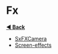 # Fx

**[◀️ Back](../readme.md)**

- [SxFXCamera](./SxFXCamera/SxFXCamera.md)
- [Screen-effects](./screen-effects/readme.md)
